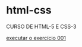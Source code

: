 # html-css
 CURSO DE HTML-5 E CSS-3

<a href= "https://cleudojunior.github.io/html-css/exercicios/ex001/index.html"> executar o exercício 001 </a>